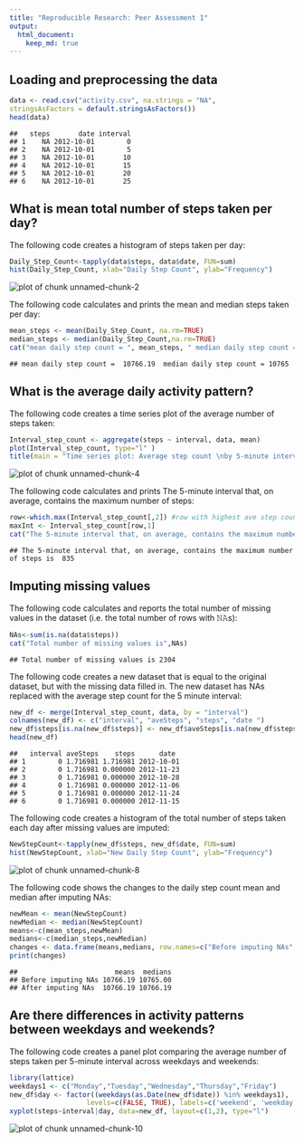 ```yaml
---
title: "Reproducible Research: Peer Assessment 1"
output: 
  html_document:
    keep_md: true
---
```



## Loading and preprocessing the data
  
  ```r
  data <- read.csv("activity.csv", na.strings = "NA", 
  stringsAsFactors = default.stringsAsFactors())
  head(data)
  ```
  
  ```
  ##   steps       date interval
  ## 1    NA 2012-10-01        0
  ## 2    NA 2012-10-01        5
  ## 3    NA 2012-10-01       10
  ## 4    NA 2012-10-01       15
  ## 5    NA 2012-10-01       20
  ## 6    NA 2012-10-01       25
  ```


## What is mean total number of steps taken per day?
  The following code creates a histogram of steps taken per day:   
  
  ```r
  Daily_Step_Count<-tapply(data$steps, data$date, FUN=sum)
  hist(Daily_Step_Count, xlab="Daily Step Count", ylab="Frequency")
  ```
  
  ![plot of chunk unnamed-chunk-2](figure/unnamed-chunk-2-1.png) 
  
  The following code calculates and prints the mean and median 
  steps taken per day:  
  
  ```r
  mean_steps <- mean(Daily_Step_Count, na.rm=TRUE)
  median_steps <- median(Daily_Step_Count,na.rm=TRUE)
  cat("mean daily step count = ", mean_steps, " median daily step count =", median_steps)
  ```
  
  ```
  ## mean daily step count =  10766.19  median daily step count = 10765
  ```

## What is the average daily activity pattern?
  The following code creates a time series plot of the average number of steps taken:  
  
  ```r
  Interval_step_count <- aggregate(steps ~ interval, data, mean)
  plot(Interval_step_count, type="l" )
  title(main = "Time series plot: Average step count \nby 5-minute interval")
  ```
  
  ![plot of chunk unnamed-chunk-4](figure/unnamed-chunk-4-1.png) 
  
  The following code calculates and prints The 5-minute interval that, on average, contains the maximum number of steps:  
  
  ```r
  row<-which.max(Interval_step_count[,2]) #row with highest ave step count
  maxInt <- Interval_step_count[row,1]
  cat("The 5-minute interval that, on average, contains the maximum number of steps is ", maxInt)
  ```
  
  ```
  ## The 5-minute interval that, on average, contains the maximum number of steps is  835
  ```

## Imputing missing values
  The following code calculates and reports the total number of missing values in the dataset (i.e. the total number of rows with 𝙽𝙰s):  
  
  ```r
  NAs<-sum(is.na(data$steps))
  cat("Total number of missing values is",NAs)
  ```
  
  ```
  ## Total number of missing values is 2304
  ```
  
  The following code creates a new dataset that is equal to the original dataset,
  but with the missing data filled in. The new dataset has NAs replaced with the 
  average step count for the 5 minute interval:  
  
  ```r
  new_df <- merge(Interval_step_count, data, by = "interval")
  colnames(new_df) <- c("interval", "aveSteps", "steps", "date ")
  new_df$steps[is.na(new_df$steps)] <- new_df$aveSteps[is.na(new_df$steps)]
  head(new_df)
  ```
  
  ```
  ##   interval aveSteps    steps      date 
  ## 1        0 1.716981 1.716981 2012-10-01
  ## 2        0 1.716981 0.000000 2012-11-23
  ## 3        0 1.716981 0.000000 2012-10-28
  ## 4        0 1.716981 0.000000 2012-11-06
  ## 5        0 1.716981 0.000000 2012-11-24
  ## 6        0 1.716981 0.000000 2012-11-15
  ```
  
  The following code creates a histogram of the total number of steps taken each day after missing values are imputed:  
  
  ```r
  NewStepCount<-tapply(new_df$steps, new_df$date, FUN=sum)
  hist(NewStepCount, xlab="New Daily Step Count", ylab="Frequency")
  ```
  
  ![plot of chunk unnamed-chunk-8](figure/unnamed-chunk-8-1.png) 
  
  The following code shows the changes to the daily step count mean and median after imputing NAs:  
  
  ```r
  newMean <- mean(NewStepCount)
  newMedian <- median(NewStepCount)
  means<-c(mean_steps,newMean)
  medians<-c(median_steps,newMedian)
  changes <- data.frame(means,medians, row.names=c("Before imputing NAs","After imputing NAs"))
  print(changes)
  ```
  
  ```
  ##                        means  medians
  ## Before imputing NAs 10766.19 10765.00
  ## After imputing NAs  10766.19 10766.19
  ```

## Are there differences in activity patterns between weekdays and weekends?
  The following code creates a panel plot comparing the average number of steps taken per 5-minute interval across weekdays and weekends:  
  
  ```r
  library(lattice)
  weekdays1 <- c("Monday","Tuesday","Wednesday","Thursday","Friday")
  new_df$day <- factor((weekdays(as.Date(new_df$date)) %in% weekdays1), 
                     levels=c(FALSE, TRUE), labels=c('weekend', 'weekday'))
  xyplot(steps~interval|day, data=new_df, layout=c(1,2), type="l")
  ```
  
  ![plot of chunk unnamed-chunk-10](figure/unnamed-chunk-10-1.png) 

